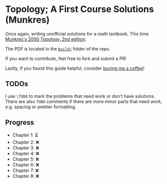 # Topology; A First Course Solutions (Munkres)

Once again, writing unofficial solutions for a math textbook. This time
[Munkres's 2000 Topology, 2nd edition](https://amzn.to/39IyWTL).

The PDF is located in the [`build/`](./build/main.pdf) folder of the repo.

If you want to contribute, feel free to fork and submit a PR!

Lastly, if you found this guide helpful, consider [buying me a coffee](https://www.buymeacoffee.com/mikinty)!

## TODOs

I use `\TODO` to mark the problems that need work or don't have solutions.
There are also `TODO` comments if there are more minor parts that need work, e.g. spacing or prettier formatting.

## Progress

- Chapter 1: :hourglass_flowing_sand:
- Chapter 2: :x:
- Chapter 3: :x:
- Chapter 4: :x:
- Chapter 5: :x:
- Chapter 6: :x:
- Chapter 7: :x:
- Chapter 8: :x:
